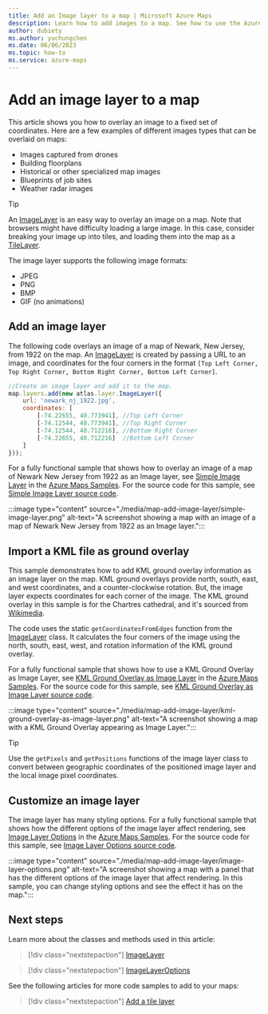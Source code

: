 ```yaml
---
title: Add an Image layer to a map | Microsoft Azure Maps
description: Learn how to add images to a map. See how to use the Azure Maps Web SDK to customize image layers and overlay images on fixed sets of coordinates.
author: dubiety
ms.author: yuchungchen
ms.date: 06/06/2023
ms.topic: how-to
ms.service: azure-maps
---
```


# Add an image layer to a map

This article shows you how to overlay an image to a fixed set of coordinates. Here are a few examples of different images types that can be overlaid on maps:

* Images captured from drones
* Building floorplans
* Historical or other specialized map images
* Blueprints of job sites
* Weather radar images

> [!TIP]
> An [ImageLayer](/javascript/api/azure-maps-control/atlas.layer.imagelayer) is an easy way to overlay an image on a map. Note that browsers might have difficulty loading a large image. In this case, consider breaking your image up into tiles, and loading them into the map as a [TileLayer](/javascript/api/azure-maps-control/atlas.layer.tilelayer).

The image layer supports the following image formats:

* JPEG
* PNG
* BMP
* GIF (no animations)

## Add an image layer

The following code overlays an image of a map of Newark, New Jersey, from 1922 on the map. An [ImageLayer](/javascript/api/azure-maps-control/atlas.layer.imagelayer) is created by passing a URL to an image, and coordinates for the four corners in the format `[Top Left Corner, Top Right Corner, Bottom Right Corner, Bottom Left Corner]`.

```javascript
//Create an image layer and add it to the map.
map.layers.add(new atlas.layer.ImageLayer({
    url: 'newark_nj_1922.jpg',
    coordinates: [
        [-74.22655, 40.773941], //Top Left Corner
        [-74.12544, 40.773941], //Top Right Corner
        [-74.12544, 40.712216], //Bottom Right Corner
        [-74.22655, 40.712216]  //Bottom Left Corner
    ]
}));
```

For a fully functional sample that shows how to overlay an image of a map of Newark New Jersey from 1922 as an Image layer, see [Simple Image Layer] in the [Azure Maps Samples]. For the source code for this sample, see [Simple Image Layer source code].

:::image type="content" source="./media/map-add-image-layer/simple-image-layer.png" alt-text="A screenshot showing a map with an image of a map of Newark New Jersey from 1922 as an Image layer.":::

<!-----------------------------------------------------------------------------------------------
> [!VIDEO //codepen.io/azuremaps/embed/eQodRo/?height=500&theme-id=0&default-tab=js,result&embed-version=2&editable=true]
----------------------------------------------------------------------------------------------->

## Import a KML file as ground overlay

This sample demonstrates how to add KML ground overlay information as an image layer on the map. KML ground overlays provide north, south, east, and west coordinates, and a counter-clockwise rotation. But, the image layer expects coordinates for each corner of the image. The KML ground overlay in this sample is for the Chartres cathedral, and it's sourced from [Wikimedia](https://commons.wikimedia.org/wiki/File:Chartres.svg/overlay.kml).

The code uses the static `getCoordinatesFromEdges` function from the [ImageLayer](/javascript/api/azure-maps-control/atlas.layer.imagelayer) class. It calculates the four corners of the image using the north, south, east, west, and rotation information of the KML ground overlay.

For a fully functional sample that shows how to use a KML Ground Overlay as Image Layer, see [KML Ground Overlay as Image Layer] in the [Azure Maps Samples]. For the source code for this sample, see [KML Ground Overlay as Image Layer source code].

:::image type="content" source="./media/map-add-image-layer/kml-ground-overlay-as-image-layer.png" alt-text="A screenshot showing a map with a KML Ground Overlay appearing as Image Layer.":::

<!-----------------------------------------------------------------------------------------------
> [!VIDEO //codepen.io/azuremaps/embed/EOJgpj/?height=500&theme-id=0&default-tab=js,result&embed-version=2&editable=true]
----------------------------------------------------------------------------------------------->

> [!TIP]
> Use the `getPixels` and `getPositions` functions of the image layer class to convert between geographic coordinates of the positioned image layer and the local image pixel coordinates.

## Customize an image layer

The image layer has many styling options. For a fully functional sample that shows how the different options of the image layer affect rendering, see [Image Layer Options] in the [Azure Maps Samples]. For the source code for this sample, see [Image Layer Options source code].

:::image type="content" source="./media/map-add-image-layer/image-layer-options.png" alt-text="A screenshot showing a map with a panel that has the different options of the image layer that affect rendering. In this sample, you can change styling options and see the effect it has on the map.":::

<!-----------------------------------------------------------------------------------------------
> [!VIDEO //codepen.io/azuremaps/embed/RqOGzx/?height=700&theme-id=0&default-tab=result]
----------------------------------------------------------------------------------------------->

## Next steps

Learn more about the classes and methods used in this article:

> [!div class="nextstepaction"]
> [ImageLayer](/javascript/api/azure-maps-control/atlas.layer.imagelayer)

> [!div class="nextstepaction"]
> [ImageLayerOptions](/javascript/api/azure-maps-control/atlas.imagelayeroptions)

See the following articles for more code samples to add to your maps:

> [!div class="nextstepaction"]
> [Add a tile layer](./map-add-tile-layer.md)

[Simple Image Layer]: https://samples.azuremaps.com/image-layer/simple-image-layer
[Azure Maps Samples]: https://samples.azuremaps.com
[KML Ground Overlay as Image Layer]: https://samples.azuremaps.com/image-layer/kml-ground-overlay-as-image-layer
[Image Layer Options]: https://samples.azuremaps.com/image-layer/image-layer-options

[Simple Image Layer source code]: https://github.com/Azure-Samples/AzureMapsCodeSamples/blob/main/Samples/Image%20Layer/Simple%20Image%20Layer/Simple%20Image%20Layer.html
[KML Ground Overlay as Image Layer source code]: https://github.com/Azure-Samples/AzureMapsCodeSamples/blob/main/Samples/Image%20Layer/KML%20Ground%20Overlay%20as%20Image%20Layer/KML%20Ground%20Overlay%20as%20Image%20Layer.html
[Image Layer Options source code]: https://github.com/Azure-Samples/AzureMapsCodeSamples/blob/main/Samples/Image%20Layer/Image%20Layer%20Options/Image%20Layer%20Options.html